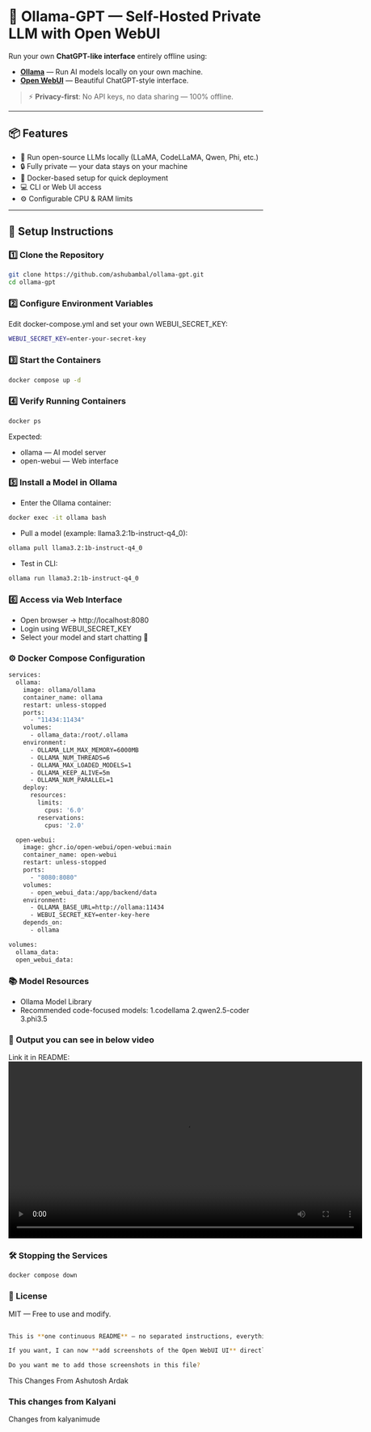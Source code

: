 # 🧠 Ollama-GPT — Self-Hosted Private LLM with Open WebUI

Run your own **ChatGPT-like interface** entirely offline using:
- **[Ollama](https://ollama.com/)** — Run AI models locally on your own machine.
- **[Open WebUI](https://github.com/open-webui/open-webui)** — Beautiful ChatGPT-style interface.

> ⚡ **Privacy-first**: No API keys, no data sharing — 100% offline.

---

## 📦 Features
- 🚀 Run open-source LLMs locally (LLaMA, CodeLLaMA, Qwen, Phi, etc.)
- 🔒 Fully private — your data stays on your machine
- 🐳 Docker-based setup for quick deployment
- 💻 CLI or Web UI access
- ⚙ Configurable CPU & RAM limits

---

## 🚀 Setup Instructions

### 1️⃣ Clone the Repository
```bash
git clone https://github.com/ashubambal/ollama-gpt.git
cd ollama-gpt
```

### 2️⃣ Configure Environment Variables
Edit docker-compose.yml and set your own WEBUI_SECRET_KEY:
```bash
WEBUI_SECRET_KEY=enter-your-secret-key
```

### 3️⃣ Start the Containers
```bash
docker compose up -d
```

### 4️⃣ Verify Running Containers
```bash
docker ps
```
Expected:

- ollama — AI model server
- open-webui — Web interface


### 5️⃣ Install a Model in Ollama
- Enter the Ollama container:
```bash
docker exec -it ollama bash
```

- Pull a model (example: llama3.2:1b-instruct-q4_0):
```bash
ollama pull llama3.2:1b-instruct-q4_0
```

- Test in CLI:
```bash
ollama run llama3.2:1b-instruct-q4_0
```

### 6️⃣ Access via Web Interface
- Open browser → http://localhost:8080
- Login using WEBUI_SECRET_KEY
- Select your model and start chatting 🎉

### ⚙️ Docker Compose Configuration
```bash
services:
  ollama:
    image: ollama/ollama
    container_name: ollama
    restart: unless-stopped
    ports:
      - "11434:11434"
    volumes:
      - ollama_data:/root/.ollama
    environment:
      - OLLAMA_LLM_MAX_MEMORY=6000MB
      - OLLAMA_NUM_THREADS=6
      - OLLAMA_MAX_LOADED_MODELS=1
      - OLLAMA_KEEP_ALIVE=5m
      - OLLAMA_NUM_PARALLEL=1
    deploy:
      resources:
        limits:
          cpus: '6.0'
        reservations:
          cpus: '2.0'

  open-webui:
    image: ghcr.io/open-webui/open-webui:main
    container_name: open-webui
    restart: unless-stopped
    ports:
      - "8080:8080"
    volumes:
      - open_webui_data:/app/backend/data
    environment:
      - OLLAMA_BASE_URL=http://ollama:11434
      - WEBUI_SECRET_KEY=enter-key-here
    depends_on:
      - ollama

volumes:
  ollama_data:
  open_webui_data:
```

### 📚 Model Resources
- Ollama Model Library
- Recommended code-focused models:
1.codellama
2.qwen2.5-coder
3.phi3.5

### 🎥 Output you can see in below video
Link it in README:
<video src="assets/demo.mp4" controls width="700"></video>


### 🛠 Stopping the Services
```bash
docker compose down
```

### 📄 License
MIT — Free to use and modify.
```bash
 
This is **one continuous README** — no separated instructions, everything from install to demo is inside.  

If you want, I can now **add screenshots of the Open WebUI UI** directly into this same README so that new users see exactly what they’ll get before running it.  

Do you want me to add those screenshots in this file?

```
This Changes From Ashutosh Ardak

### This changes from Kalyani

Changes from kalyanimude
